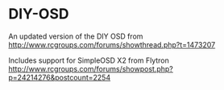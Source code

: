 DIY-OSD
=======

An updated version of the DIY OSD from http://www.rcgroups.com/forums/showthread.php?t=1473207

Includes support for SimpleOSD X2 from Flytron http://www.rcgroups.com/forums/showpost.php?p=24214276&postcount=2254